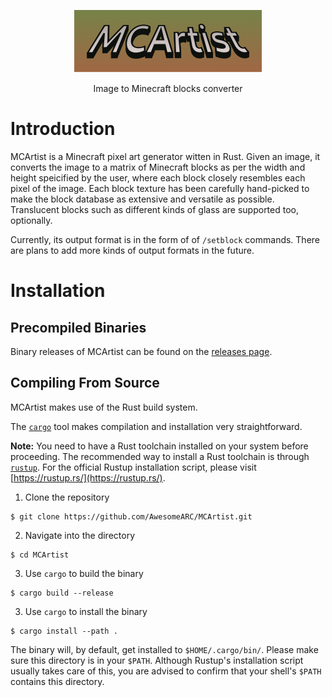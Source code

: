 <p align="center"><img src="./assets/logo.png" alt="logo" height="100px"></p>
<p align="center">Image to Minecraft blocks converter</p>

# Introduction

MCArtist is a Minecraft pixel art generator witten in Rust. Given an image, it converts the image to a matrix of Minecraft blocks as per the width and height speicified by the user, where each block closely resembles each pixel of the image. Each block texture has been carefully hand-picked to make the block database as extensive and versatile as possible. Translucent blocks such as different kinds of glass are supported too, optionally.

Currently, its output format is in the form of of `/setblock` commands. There are plans to add more kinds of output formats in the future.

# Installation

## Precompiled Binaries

Binary releases of MCArtist can be found on the [releases page](https://github.com/AwesomeARC/MCArtist/releases).

## Compiling From Source

MCArtist makes use of the Rust build system.

The [`cargo`](https://github.com/rust-lang/cargo/) tool makes compilation and installation very straightforward.

**Note:** You need to have a Rust toolchain installed on your system before proceeding. The recommended way to install a Rust toolchain is through [`rustup`](https://github.com/rust-lang/rustup). For the official Rustup installation script, please visit [https://rustup.rs/](https://rustup.rs/).

1. Clone the repository

```
$ git clone https://github.com/AwesomeARC/MCArtist.git
```

2. Navigate into the directory

```
$ cd MCArtist
```

3. Use `cargo` to build the binary

```
$ cargo build --release
```

3. Use `cargo` to install the binary

```
$ cargo install --path .
```

The binary will, by default, get installed to `$HOME/.cargo/bin/`. Please make sure this directory is in your `$PATH`. Although Rustup's installation script usually takes care of this, you are advised to confirm that your shell's `$PATH` contains this directory.
